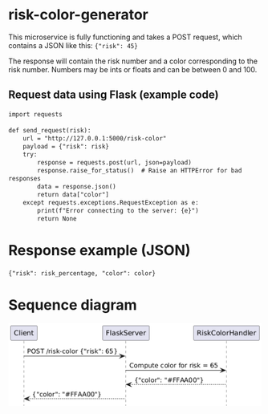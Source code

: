 # risk-color-generator

This microservice is fully functioning and takes a POST request, which contains a JSON like this:
`{"risk": 45}`

The response will contain the risk number and a color corresponding to the risk number. Numbers
may be ints or floats and can be between 0 and 100.

## Request data using Flask (example code)

```
import requests

def send_request(risk):
    url = "http://127.0.0.1:5000/risk-color"
    payload = {"risk": risk}
    try:
        response = requests.post(url, json=payload)
        response.raise_for_status()  # Raise an HTTPError for bad responses
        data = response.json()
        return data["color"]
    except requests.exceptions.RequestException as e:
        print(f"Error connecting to the server: {e}")
        return None
```

# Response example (JSON)

`{"risk": risk_percentage, "color": color}`

# Sequence diagram

![Sequence diagram of microservice](./diagram.png)
